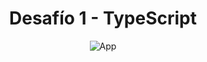 <h1 align="center">Desafío 1 - TypeScript</h1>

<p align="center">
   <img alt="App" src="https://i.imgur.com/nAZuPYi.png">
</p>

